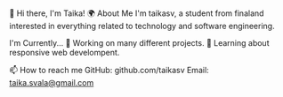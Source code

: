 👋 Hi there, I'm Taika!
🌍 About Me
I'm taikasv, a student from finaland interested in everything related to technology and software engineering. 

I'm Currently...
🔭 Working on many different projects.
🌱 Learning about responsive web develompent.

📫 How to reach me
GitHub: github.com/taikasv
Email: taika.svala@gmail.com
